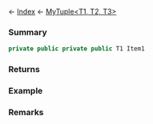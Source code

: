 ← [Index](Api-Index) ← [MyTuple<T1, T2, T3>](VRage.MyTuple`3)

### Summary

```csharp
private public private public T1 Item1
```

### Returns

### Example

### Remarks

